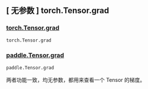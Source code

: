 ## [ 无参数 ] torch.Tensor.grad

### [torch.Tensor.grad](https://pytorch.org/docs/stable/generated/torch.Tensor.grad.html)

```python
torch.Tensor.grad
```

### [paddle.Tensor.grad](https://www.paddlepaddle.org.cn/documentation/docs/zh/develop/api/paddle/Tensor_cn.html#grad)

```python
paddle.Tensor.grad
```

两者功能一致，均无参数，都用来查看一个 Tensor 的梯度。
